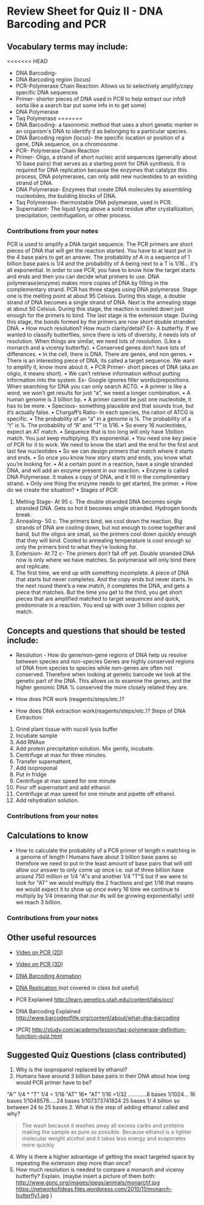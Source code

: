 # Review Sheet for Quiz II - DNA Barcoding and PCR

## Vocabulary terms may include:
<<<<<<< HEAD
* DNA Barcoding-
* DNA Barcoding region (locus)
* PCR-Polymerase Chain Reaction: Allows us to selectively amplify/copy specific DNA sequences 
* Primer- shorter pieces of DNA used in PCR to help extract our info9 sorta like a search bar put some info in to get some)
* DNA Polymerase
* Taq Polymerase
=======
* DNA Barcoding- a taxonomic method that uses a short genetic marker in an organism's DNA to identify it as belonging to a particular species.
* DNA Barcoding region (locus)- the specific location or position of a gene, DNA sequence, on a chromosome.
* PCR- Polymerase Chain Reaction
* Primer- Oligo, a strand of short nucleic acid sequences (generally about 10 base pairs) that serves as a starting point for DNA synthesis. It is required for DNA replication because the enzymes that catalyze this process, DNA polymerases, can only add new nucleotides to an existing strand of DNA.
* DNA Polymerase- Enzymes that create DNA molecules by assembling nucleotides, the building blocks of DNA.
* Taq Polymerase- thermostable DNA polymerase, used in PCR. 
* Supernatant- The liquid lying above a solid residue after crystallization, precipitation, centrifugation, or other process.


### Contributions from your notes
PCR is used to  amplify a DNA target sequence. The PCR primers are short pieces of DNA that will get the reaction started. You have to at least put in the 4 base pairs to get an answer. The probability of A in a sequence of 1 billion base pairs is 1/4 and the probability of A being next to a T is 1/16... it's all exponential. In order to use PCR, you have to know how the target starts and ends and then you can decide what primers to use. DNA polymerase(enzyme) makes more copies of DNA by filling in the complementary strand. PCR has three stages using DNA polymerase. Stage one is the melting point at about 95 Celsius. During this stage, a double strand of DNA becomes a single strand of DNA. Next is the annealing stage at about 50 Celsius. During this stage, the reaction is cooled down just enough for the primers to bind. The last stage is the extension stage. During this stage, the bonds formed by the primers are now short double stranded DNA. •	How much resolution? How much clarity/detail?
Ex- A butterfly. If we wanted to classify butterflies, since there is lots of diversity, it needs lots of resolution. When things are similar, we need lots of resolution. (Like a monarch and a viceroy butterfly). 
•	Conserved genes don’t have lots of differences. 
•	In the cell, there is DNA. There are genes, and non genes. 
•	There is an interesting piece of DNA, its called a target sequence. We want to amplify it, know more about it. 
•	PCR Primer- short pieces of DNA (aka an oligio, it means short). 
•	We can’t retrieve information without putting information into the system. 
Ex- Google ignores filler words/prepositions. When searching for DNA you can only search ACTG. 
•	A primer is like a word, we won’t get results for just “a”, we need a longer combination. 
•	A human genome is 3 billion bp. 
•	A primer cannot be just one nucleotide, it has to be more. 
•	Specious- something plausible and that sounds true, but it’s actually false. 
•	Chargaff’s Ratio- In each species, the ration of ATCG is specific. 
•	The probability of an “a” in a genome is ¼. The probability of a “t” is ¼. The probability of “A” and “T” is 1/16. 
•	So every 16 nucleotides, expect an AT match. 
•	Sequence that is too long will only have 1/billion match. You just keep multiplying. It’s exponential. 
•	You need one key piece of PCR for it to work. We need to know the start and the end for the first and last few nucleotides
•	So we can design primers that match where it starts and ends. 
•	So once you know how story starts and ends, you know what you’re looking for. 
•	At a certain point in a reaction, have a single stranded DNA, and will add an enzyme present in our reaction. 
•	Enzyme is called DNA Polymerase. It makes a copy of DNA, and it fill in the complimentary strand. 
•	Only one thing the enzyme needs to get started, the primer. 
•	How do we create the situation?
•	Stages of PCR:
1.	Melting Stage- At 95 c. The double stranded DNA becomes single stranded DNA. Gets so hot it becomes single stranded. Hydrogen bonds break. 
2.	Annealing- 50 c. The primers bind, we cool down the reaction. Big strands of DNA are cooling down, but not enough to come together and band, but the oligos are small, so the primers cool down quickly enough that they will bind. Cooled to annealing temperature is cool enough so only the primers bind to what they’re looking for. 
3.	Extension- At 72 c- The primers don’t fall off yet. Double stranded DNA now is only where we have matches. So polymerase will only bind there and replicate. 
4.	The first time, we end up with something incomplete. A piece of DNA that starts but never completes. And the copy ends but never starts. In the next round there’s a new match, it completes the DNA, and gets a piece that matches. But the time you get to the third, you get short pieces that are amplified matched to target sequences and quick, predominate in a reaction. You end up with over 3 billion copies per match. 


## Concepts and questions that should be tested include:

* Resolution - How do gene/non-gene regions of DNA help us resolve between species and non-species
Genes are highly conserved regions of DNA from species to species while non-genes are often not conserved. Therefore when looking at genetic barcode we look at the genetic part of the DNA. This allows us to examine the genes, and the higher genomic DNA % conserved the more closely related they are.
* How does PCR work (reagents/steps/etc.)?

* How does DNA extraction work(reagents/steps/etc.)? 
Steps of DNA Extraction:
1.	Grind plant tissue with nuceli lysis buffer
2.	Incubate sample
3.	Add RNAse
4.	Add protein precipitation solution. Mix gently, incubate. 
5.	Centrifuge at max for three minutes. 
6.	Transfer supernattent, 
7.	Add isoproponal 
8.	Put in fridge
9.	Centrifuge at max speed for one minute
10.	Pour off supernatant and add ethanol. 
11.	Centrifuge at max speed for one minute and pipette off ethanol. 
12.	Add rehydration solution. 


### Contributions from your notes

## Calculations to know

* How to calculate the probability of a PCR primer of length n matching in a genome of length l
Humans have about 3 billion base pares so therefore we need to put in the least amount of base pairs that will still allow our answer to only come up once i.e. out of three billion have around 750 million or 1/4 "A"s and another 1/4 "T"S but if we were to look for "AT" we would multiply the 2 fractions and get 1/16 that means we would expect it to show up once every 16 time we continue to multiply by 1/4 (meaning that our #s will be growing exponentially) until we reach 3 billion.

### Contributions from your notes


## Other useful resources

* [Video on PCR (2D)](https://www.dnalc.org/resources/animations/pcr.html)
* [Video on PCR (3D)](https://www.dnalc.org/resources/3d/19-polymerase-chain-reaction.html)
* [DNA Barcoding Animation](https://www.dnalc.org/resources/animations/dna-barcoding.html)
* [DNA Replication ](https://www.dnalc.org/resources/3d/04-mechanism-of-replication-advanced.html)(not covered in class but useful)

* PCR Explained http://learn.genetics.utah.edu/content/labs/pcr/
* DNA Barcoding Explained http://www.barcodeoflife.org/content/about/what-dna-barcoding

* [PCR] http://study.com/academy/lesson/taq-polymerase-definition-function-quiz.html



## Suggested Quiz Questions (class contributed)
1. Why is the isopropanol replaced by ethanol?
2. Humans have around 3 billion base pairs in their DNA about how long would PCR primer have to be?

 "A'" 1/4 * "T" 1/4 = 1/16 "AT" 16* "AT" 1/16 =1/32 ............8 bases 1/1024... 16 bases 1/1048576.....24 bases 1/107373741824  25 bases 1/ 4 billion so between 24 to 25 bases 
2. What is the step of adding ethanol called and why?
>The wash because it washes away all excess carbs and proteins making the sample as pure as possible. 
>Because ethanol is a lighter molecular weight alcohol and it takes less energy and evaporates more quickly
4. Why is there a higher advantage of getting the exact targeted space by repeating the extension step more than once?
5.  How much resolution is needed to compare a monarch and viceroy butterfly? Explain.
(maybe insert a picture of them both: http://www.gpnc.org/images/jpegs/animals/monarchf.jpg 
                                      https://networkofideas.files.wordpress.com/2010/11/monarch-butterfly1.jpg )


